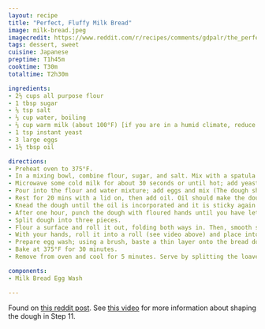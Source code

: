 ```yaml
---
layout: recipe
title: "Perfect, Fluffy Milk Bread"
image: milk-bread.jpeg
imagecredit: https://www.reddit.com/r/recipes/comments/gdpalr/the_perfect_fluffy_milk_bread/
tags: dessert, sweet
cuisine: Japanese
preptime: T1h45m
cooktime: T30m
totaltime: T2h30m

ingredients:
- 2½ cups all purpose flour
- 1 tbsp sugar
- ⅛ tsp salt
- ⅓ cup water, boiling
- ⅔ cup warm milk (about 100°F) [if you are in a humid climate, reduce the milk amount by 1-2 tbsp]
- 1 tsp instant yeast
- 3 large eggs
- 1½ tbsp oil

directions:
- Preheat oven to 375°F.
- In a mixing bowl, combine flour, sugar, and salt. Mix with a spatula. Add boiling water and slowly incorporate.
- Microwave some cold milk for about 30 seconds or until hot; add yeast and mix.
- Pour into the flour and water mixture; add eggs and mix (The dough should be very sticky. DO NOT add more flour.)
- Rest for 20 mins with a lid on, then add oil. Oil should make the dough not sticky.
- Knead the dough until the oil is incorporated and it is sticky again. Cover and rest for 1 hour.
- After one hour, punch the dough with floured hands until you have let most of the air out. It should be about the size the dough was before resting.
- Split dough into three pieces.
- Flour a surface and roll it out, folding both ways in. Then, smooth side down, roll it out with a pin.
- With your hands, roll it into a roll (see video above) and place into a prepared bread tin. Rest in bread tin for 1 hour.
- Prepare egg wash; using a brush, baste a thin layer onto the bread dough.
- Bake at 375°F for 30 minutes.
- Remove from oven and cool for 5 minutes. Serve by splitting the loaves open with your hands or cutting with a knife.

components:
- Milk Bread Egg Wash

---
```


Found on [this reddit post](https://www.reddit.com/r/recipes/comments/gdpalr/the_perfect_fluffy_milk_bread/). See [this video](https://youtu.be/tc3coiL36Cg?t=182) for more information about shaping the dough in Step 11.
